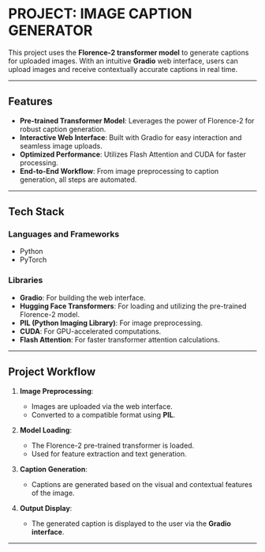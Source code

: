 # PROJECT: IMAGE CAPTION GENERATOR  

This project uses the **Florence-2 transformer model** to generate captions for uploaded images. With an intuitive **Gradio** web interface, users can upload images and receive contextually accurate captions in real time.  

---

## <strong>Features</strong>  

- **Pre-trained Transformer Model**: Leverages the power of Florence-2 for robust caption generation.  
- **Interactive Web Interface**: Built with Gradio for easy interaction and seamless image uploads.  
- **Optimized Performance**: Utilizes Flash Attention and CUDA for faster processing.  
- **End-to-End Workflow**: From image preprocessing to caption generation, all steps are automated.  

---

## <strong>Tech Stack</strong>  

### <strong>Languages and Frameworks</strong>  
- Python  
- PyTorch  

### <strong>Libraries</strong>  
- **Gradio**: For building the web interface.  
- **Hugging Face Transformers**: For loading and utilizing the pre-trained Florence-2 model.  
- **PIL (Python Imaging Library)**: For image preprocessing.  
- **CUDA**: For GPU-accelerated computations.  
- **Flash Attention**: For faster transformer attention calculations.  

---

## <strong>Project Workflow</strong>  

1. **Image Preprocessing**:  
   - Images are uploaded via the web interface.  
   - Converted to a compatible format using **PIL**.  

2. **Model Loading**:  
   - The Florence-2 pre-trained transformer is loaded.  
   - Used for feature extraction and text generation.  

3. **Caption Generation**:  
   - Captions are generated based on the visual and contextual features of the image.  

4. **Output Display**:  
   - The generated caption is displayed to the user via the **Gradio interface**.  

--- 
